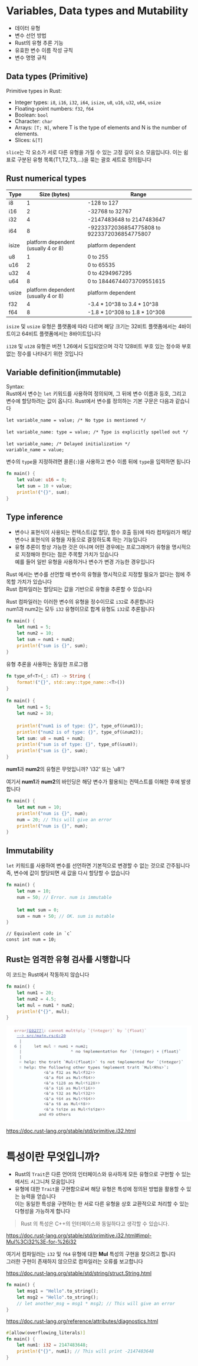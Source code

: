 # Variables, Data types and Mutability

* 데이터 유형
* 변수 선언 방법
* Rust의 유형 추론 기능
* 유효한 변수 이름 작성 규칙
* 변수 명명 규칙

## Data types (Primitive)

Primitive types in Rust:

- Integer types: `i8`, `i16`, `i32`, `i64`, `isize`, `u8`, `u16`, `u32`, `u64`, `usize`
- Floating-point numbers: `f32`, `f64`
- Boolean: `bool`
- Character: `char`
- Arrays: `[T; N]`, where T is the type of elements and N is the number of elements.
- Slices: `&[T]`

`slice`는 각 요소가 서로 다른 유형을 가질 수 있는 고정 길이 요소 모음입니다. 이는 쉼표로 구분된 유형 목록(T1,T2,T3,...)을 묶는 괄호 세트로 정의됩니다


## Rust numerical types

| Type  | Size (bytes)                        | Range                               |
|-------|-------------------------------------|-------------------------------------|
| i8    | 1                                   | -128 to 127                         |
| i16   | 2                                   | -32768 to 32767                     |
| i32   | 4                                   | -2147483648 to 2147483647           |
| i64   | 8                                   | -9223372036854775808 to 9223372036854775807 |
| isize | platform dependent (usually 4 or 8) | platform dependent            |
| u8    | 1                                   | 0 to 255                            |
| u16   | 2                                   | 0 to 65535                          |
| u32   | 4                                   | 0 to 4294967295                     |
| u64   | 8                                   | 0 to 18446744073709551615           |
| usize | platform dependent (usually 4 or 8) | platform dependent            |
| f32   | 4                                   | -3.4 * 10^38 to 3.4 * 10^38         |
| f64   | 8                                   | -1.8 * 10^308 to 1.8 * 10^308       |


`isize` 및 `usize` 유형은 플랫폼에 따라 다르며 해당 크기는 32비트 플랫폼에서는 4바이트이고 64비트 플랫폼에서는 8바이트입니다

`i128` 및 `u128` 유형은 버전 1.26에서 도입되었으며 각각 128비트 부호 있는 정수와 부호 없는 정수를 나타내기 위한 것입니다


## Variable definition(immutable)

Syntax:  
Rust에서 변수는 `let` 키워드를 사용하여 정의되며, 그 뒤에 변수 이름과 등호, 그리고 변수에 할당하려는 값이 옵니다. Rust에서 변수를 정의하는 기본 구문은 다음과 같습니다

```
let variable_name = value; /* No type is mentioned */

let variable_name: type = value; /* Type is explicitly spelled out */

let variable_name; /* Delayed initialization */
variable_name = value;
```

변수의 `type`을 지정하려면 콜론(`:`)을 사용하고 변수 이름 뒤에 `type`을 입력하면 됩니다

```rust
fn main() {
    let value: u16 = 0;
    let sum = 10 + value;
    println!("{}", sum);
}
```

## Type inference

- 변수나 표현식이 사용되는 컨텍스트(값 할당, 함수 호출 등)에 따라 컴파일러가 해당 변수나 표현식의 유형을 자동으로 결정하도록 하는 기능입니다
- 유형 추론이 항상 가능한 것은 아니며 어떤 경우에는 프로그래머가 유형을 명시적으로 지정해야 한다는 점은 주목할 가치가 있습니다  
  예를 들어 일반 유형을 사용하거나 변수가 변경 가능한 경우입니다


Rust 에서는 변수를 선언할 때 변수의 유형을 명시적으로 지정할 필요가 없다는 점에 주목할 가치가 있습니다  
Rust 컴파일러는 할당되는 값을 기반으로 유형을 추론할 수 있습니다

Rust 컴파일러는 이러한 변수의 유형을 정수이므로 `i32`로 추론합니다  
num1과 num2는 모두 `i32` 유형이므로 합계 유형도 `i32`로 추론됩니다

```rust
fn main() {
    let num1 = 5;
    let num2 = 10;
    let sum = num1 + num2;
    println!("sum is {}", sum);
}
```

유형 추론을 사용하는 동일한 프로그램

```rust
fn type_of<T>(_: &T) -> String {
    format!("{}", std::any::type_name::<T>())
}

fn main() {
    let num1 = 5;
    let num2 = 10;

    println!("num1 is of type: {}", type_of(&num1));
    println!("num2 is of type: {}", type_of(&num2));
    let sum: u8 = num1 + num2;
    println!("sum is of type: {}", type_of(&sum));
    println!("sum is {}", sum);
}
```

**num1**과 **num2**의 유형은 무엇입니까? 'i32' 또는 'u8'?

여기서 **num1**과 **num2**의 바인딩은 해당 변수가 활용되는 컨텍스트를 이해한 후에 발생합니다

```rust
fn main() {
    let mut num = 10;
    println!("num is {}", num);
    num = 20; // This will give an error
    println!("num is {}", num);
}
```

## Immutability

`let` 키워드를 사용하여 변수를 선언하면 기본적으로 변경할 수 없는 것으로 간주됩니다  
즉, 변수에 값이 할당되면 새 값을 다시 할당할 수 없습니다

```rust
fn main() {
    let num = 10;
    num = 50; // Error. num is immutable
    
    let mut sum = 0;
    sum = num + 50; // OK. sum is mutable
}
```

```
// Equivalent code in `c`
const int num = 10;
```

## Rust는 엄격한 유형 검사를 시행합니다

이 코드는 Rust에서 작동하지 않습니다

```rust
fn main() {
    let num1 = 20;
    let num2 = 4.5;
    let mul = num1 * num2;
    println!("{}", mul);
}
```

![img.png](attachments/img1.png)

https://doc.rust-lang.org/stable/std/primitive.i32.html


# 특성이란 무엇입니까?

- Rust의 `Trait`은 다른 언어의 인터페이스와 유사하게 모든 유형으로 구현할 수 있는 메서드 시그니처 모음입니다
- 유형에 대한 `Trait`을 구현함으로써 해당 유형은 특성에 정의된 방법을 활용할 수 있는 능력을 얻습니다  
  이는 동일한 특성을 구현하는 한 서로 다른 유형을 상호 교환적으로 처리할 수 있는 다형성을 가능하게 합니다

> Rust 의 특성은 C++의 인터페이스와 동일하다고 생각할 수 있습니다.

https://doc.rust-lang.org/stable/std/primitive.i32.html#impl-Mul%3Ci32%3E-for-%26i32

여기서 컴파일러는 `i32` 및 `f64` 유형에 대한 **Mul** 특성의 구현을 찾으려고 합니다    
그러한 구현이 존재하지 않으므로 컴파일러는 오류를 보고합니다

https://doc.rust-lang.org/stable/std/string/struct.String.html

```rust
fn main() {
    let msg1 = "Hello".to_string();
    let msg2 = "Hello".to_string();
    // let another_msg = msg1 * msg2; // This will give an error
}
```

https://doc.rust-lang.org/reference/attributes/diagnostics.html

```rust
#[allow(overflowing_literals)]
fn main() {
    let num1: i32 = 2147483648;
    println!("{}", num1); // This will print -2147483648
}
```